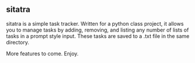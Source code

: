 ## sitatra

sitatra is a simple task tracker.
Written for a python class project, it allows you to manage tasks by adding, removing, and listing any number of lists of tasks in a prompt style input.
These tasks are saved to a .txt file in the same directory.

More features to come. Enjoy.
